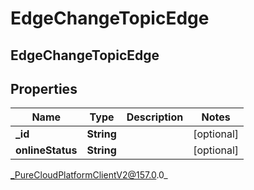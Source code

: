 # EdgeChangeTopicEdge

## EdgeChangeTopicEdge

## Properties

|Name | Type | Description | Notes|
|------------ | ------------- | ------------- | -------------|
| **_id** | **String** |  | [optional] |
| **onlineStatus** | **String** |  | [optional] |



_PureCloudPlatformClientV2@157.0.0_
